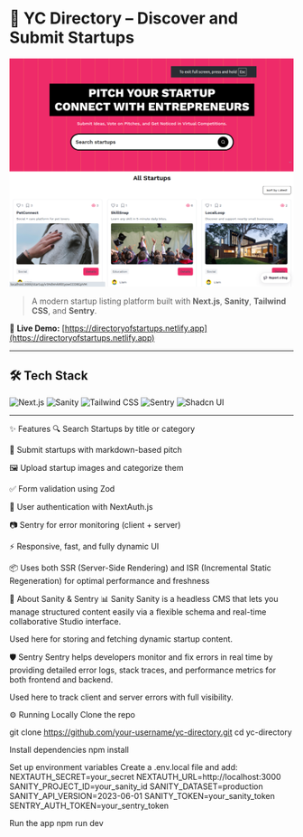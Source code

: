 # 🚀 YC Directory – Discover and Submit Startups

![YC Directory Banner](./public/yc.png)

> A modern startup listing platform built with **Next.js**, **Sanity**, **Tailwind CSS**, and **Sentry**.

🔗 **Live Demo:** [https://directoryofstartups.netlify.app](https://directoryofstartups.netlify.app)

---

## 🛠️ Tech Stack

![Next.js](https://img.shields.io/badge/Next.js-000?logo=next.js&logoColor=white)
![Sanity](https://img.shields.io/badge/Sanity.io-F03?logo=sanity)
![Tailwind CSS](https://img.shields.io/badge/Tailwind_CSS-38B2AC?logo=tailwind-css&logoColor=white)
![Sentry](https://img.shields.io/badge/Sentry-362D59?logo=sentry&logoColor=white)
![Shadcn UI](https://img.shields.io/badge/Shadcn_UI-111827?logo=react&logoColor=white)

---

✨ Features
🔍 Search Startups by title or category

📝 Submit startups with markdown-based pitch

🖼️ Upload startup images and categorize them

✅ Form validation using Zod

🔐 User authentication with NextAuth.js

📷 Sentry for error monitoring (client + server)

⚡ Responsive, fast, and fully dynamic UI

📦 Uses both SSR (Server-Side Rendering) and ISR (Incremental Static Regeneration) for optimal performance and freshness

🧠 About Sanity & Sentry
📊 Sanity
Sanity is a headless CMS that lets you manage structured content easily via a flexible schema and real-time collaborative Studio interface.

Used here for storing and fetching dynamic startup content.

🛡️ Sentry
Sentry helps developers monitor and fix errors in real time by providing detailed error logs, stack traces, and performance metrics for both frontend and backend.

Used here to track client and server errors with full visibility.

⚙️ Running Locally
Clone the repo

git clone https://github.com/your-username/yc-directory.git
cd yc-directory

Install dependencies
npm install

Set up environment variables
Create a .env.local file and add:
NEXTAUTH_SECRET=your_secret
NEXTAUTH_URL=http://localhost:3000
SANITY_PROJECT_ID=your_sanity_id
SANITY_DATASET=production
SANITY_API_VERSION=2023-06-01
SANITY_TOKEN=your_sanity_token
SENTRY_AUTH_TOKEN=your_sentry_token

Run the app
npm run dev
